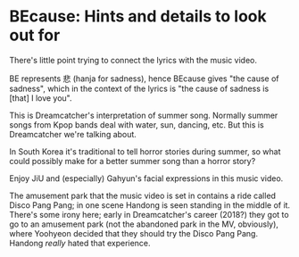 # BEcause: Hints and details to look out for

There's little point trying to connect the lyrics with the music video.

BE represents 悲 (hanja for sadness), hence BEcause gives "the cause of sadness",
which in the context of the lyrics is "the cause of sadness is [that] I love you".

This is Dreamcatcher's interpretation of summer song. Normally summer songs from Kpop bands
deal with water, sun, dancing, etc. But this is Dreamcatcher we're talking about.

In South Korea it's traditional to tell horror stories during summer,
so what could possibly make for a better summer song than a horror story?

Enjoy JiU and (especially) Gahyun's facial expressions in this music video.

The amusement park that the music video is set in contains a ride called Disco Pang Pang;
in one scene Handong is seen standing in the middle of it.
There's some irony here; early in Dreamcatcher's career (2018?) they got to
go to an amusement park (not the abandoned park in the MV, obviously),
where Yoohyeon decided that they should try the Disco Pang Pang.
Handong *really* hated that experience.
